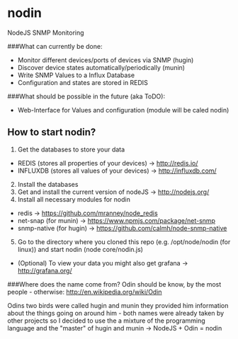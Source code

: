 nodin
=====

NodeJS SNMP Monitoring

###What can currently be done:
- Monitor different devices/ports of devices via SNMP (hugin)
- Discover device states automatically/periodically (munin)
- Write SNMP Values to a Influx Database
- Configuration and states are stored in REDIS

###What should be possible in the future (aka ToDO): 
- Web-Interface for Values and configuration (module will be caled nodin)

## How to start nodin?
1. Get the databases to store your data
  * REDIS (stores all properties of your devices) -> http://redis.io/ 
  * INFLUXDB (stores all values of your devices) -> http://influxdb.com/
2. Install the databases
3. Get and install the current version of nodeJS -> http://nodejs.org/
4. Install all necessary modules for nodin
  * redis -> https://github.com/mranney/node_redis
  * net-snap (for munin) -> https://www.npmjs.com/package/net-snmp
  * snmp-native (for hugin) -> https://github.com/calmh/node-snmp-native
5. Go to the directory where you cloned this repo (e.g. /opt/node/nodin (for linux)) and start nodin (node core/nodin.js)

* (Optional) To view your data you might also get grafana -> http://grafana.org/

###Where does the name come from?
Odin should be know, by the most people - otherwise: http://en.wikipedia.org/wiki/Odin 

Odins two birds were called hugin and munin they provided him information about the things going on around him - both names were already taken by other projects so I decided to use the a mixture of the programming language and the "master" of hugin and munin -> NodeJS + Odin = nodin
